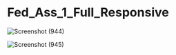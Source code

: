 # Fed_Ass_1_Full_Responsive


![Screenshot (944)](https://user-images.githubusercontent.com/60292531/117115264-83ab0180-adaa-11eb-9f0d-448f75ba7daf.png)


![Screenshot (945)](https://user-images.githubusercontent.com/60292531/117115273-873e8880-adaa-11eb-9e0b-82cad71f40aa.png)
